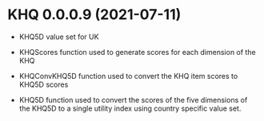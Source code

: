 
# KHQ 0.0.0.9 (2021-07-11)

* KHQ5D value set for UK

* KHQScores function used to generate scores for each dimension of the KHQ

* KHQConvKHQ5D function used to convert the KHQ item scores to KHQ5D scores

* KHQ5D function used to convert the scores of the five dimensions of the KHQ5D 
to a single utility index using country specific value set.